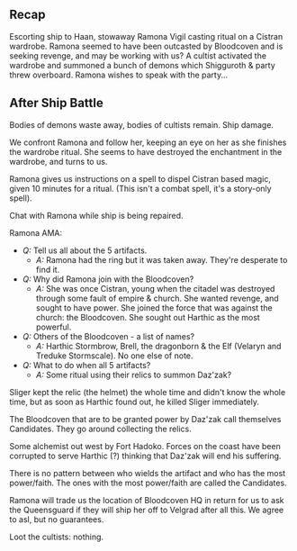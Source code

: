 ## Recap
Escorting ship to Haan, stowaway Ramona Vigil casting ritual on a Cistran wardrobe. Ramona seemed to have been outcasted by Bloodcoven and is seeking revenge, and may be working with us? A cultist activated the wardrobe and summoned a bunch of demons which Shigguroth & party threw overboard. Ramona wishes to speak with the party...

## After Ship Battle
Bodies of demons waste away, bodies of cultists remain. Ship damage. 

We confront Ramona and follow her, keeping an eye on her as she finishes the wardrobe ritual. She seems to have destroyed the enchantment in the wardrobe, and turns to us. 

Ramona gives us instructions on a spell to dispel Cistran based magic, given 10 minutes for a ritual. (This isn't a combat spell, it's a story-only spell).

Chat with Ramona while ship is being repaired.

Ramona AMA:
- *Q:* Tell us all about the 5 artifacts.
	- *A:* Ramona had the ring but it was taken away. They're desperate to find it. 
- *Q:* Why did Ramona join with the Bloodcoven?
	- *A:* She was once Cistran, young when the citadel was destroyed through some fault of empire & church. She wanted revenge, and sought to have power. She joined the force that was against the church: the Bloodcoven. She sought out Harthic as the most powerful.
- *Q:*  Others of the Bloodcoven - a list of names?
	- *A:* Harthic Stormbrow, Brell, the dragonborn & the Elf (Velaryn and Treduke Stormscale). No one else of note.
- *Q:* What to do when all 5 artifacts?
	- *A:* Some ritual using their relics to summon Daz'zak?

Sliger kept the relic (the helmet) the whole time and didn't know the whole time, but as soon as Harthic found out, he killed Sliger immediately.

The Bloodcoven that are to be granted power by Daz'zak call themselves Candidates. They go around collecting the relics. 

Some alchemist out west by Fort Hadoko. Forces on the coast have been corrupted to serve Harthic (?) thinking that Daz'zak will end his suffering.

There is no pattern between who wields the artifact and who has the most power/faith. The ones with the most power/faith are called the Candidates.

Ramona will trade us the location of Bloodcoven HQ in return for us to ask the Queensguard if they will ship her off to Velgrad after all this. We agree to asl, but no guarantees.

Loot the cultists: nothing.

